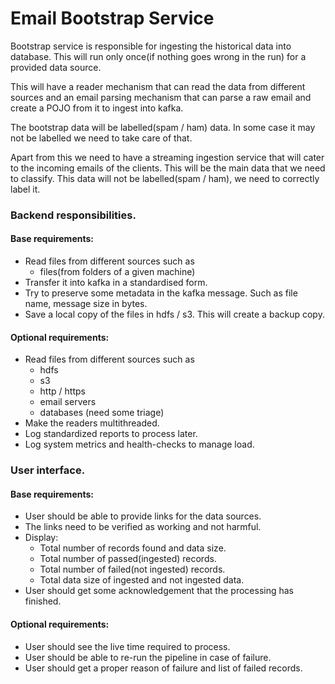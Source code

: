 # Email Bootstrap Service
Bootstrap service is responsible for ingesting the historical data
into database. This will run only once(if nothing goes wrong in the run) for a
provided data source.

This will have a reader mechanism that can read the data from 
different sources and an email parsing mechanism that can parse a 
raw email and create a POJO from it to ingest into kafka.

The bootstrap data will be labelled(spam / ham) data. In some case it may not be
labelled we need to take care of that.

Apart from this we need to have a streaming ingestion service that will
cater to the incoming emails of the clients. This will be the main data
that we need to classify. This data will not be labelled(spam / ham), 
we need to correctly label it.

### Backend responsibilities.
#### Base requirements:
- Read files from different sources such as
  - files(from folders of a given machine)
- Transfer it into kafka in a standardised form.
- Try to preserve some metadata in the kafka message. Such as file name, message size in bytes.
- Save a local copy of the files in hdfs / s3. This will create a backup copy.

#### Optional requirements:
- Read files from different sources such as
  - hdfs
  - s3
  - http / https
  - email servers
  - databases (need some triage)
- Make the readers multithreaded.
- Log standardized reports to process later.
- Log system metrics and health-checks to manage load.

### User interface.
#### Base requirements:
- User should be able to provide links for the data sources.
- The links need to be verified as working and not harmful.
- Display:
  - Total number of records found and data size.
  - Total number of passed(ingested) records.
  - Total number of failed(not ingested) records.
  - Total data size of ingested and not ingested data.
- User should get some acknowledgement that the processing has finished.

#### Optional requirements:
- User should see the live time required to process.
- User should be able to re-run the pipeline in case of failure.
- User should get a proper reason of failure and list of failed records.
